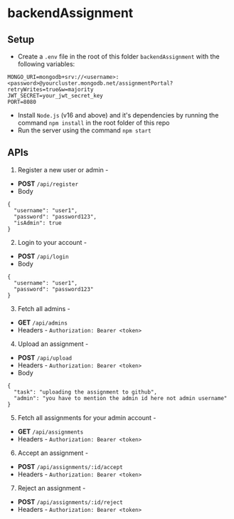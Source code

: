 # backendAssignment

## Setup
- Create a `.env` file in the root of this folder `backendAssignment` with the following variables:
```
MONGO_URI=mongodb+srv://<username>:<password>@yourcluster.mongodb.net/assignmentPortal?retryWrites=true&w=majority
JWT_SECRET=your_jwt_secret_key
PORT=8080
```
- Install `Node.js` (v16 and above) and it's dependencies by running the command `npm install` in the root folder of this repo
- Run the server using the command `npm start`

## APIs
1. Register a new user or admin -
  - **POST** `/api/register`
  - Body
```
{
  "username": "user1",
  "password": "password123",
  "isAdmin": true
}
```

2. Login to your account -
  - **POST** `/api/login`
  - Body
```
{
  "username": "user1",
  "password": "password123"
}
```

3. Fetch all admins -
  - **GET** `/api/admins`
  - Headers - `Authorization: Bearer <token>`

4. Upload an assignment -
  - **POST** `/api/upload`
  - Headers - `Authorization: Bearer <token>`
  - Body
```
{
  "task": "uploading the assignment to github",
  "admin": "you have to mention the admin id here not admin username"
}
```

5. Fetch all assignments for your admin account -
  - **GET** `/api/assignments`
  - Headers - `Authorization: Bearer <token>`

6. Accept an assignment -
  - **POST** `/api/assignments/:id/accept`
  - Headers - `Authorization: Bearer <token>`

7. Reject an assignment -
  - **POST** `/api/assignments/:id/reject`
  - Headers - `Authorization: Bearer <token>`

